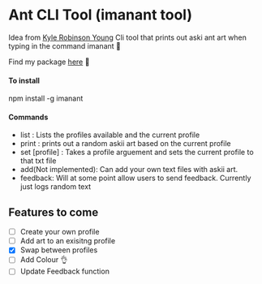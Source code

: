 # Ant CLI Tool (imanant tool) 

Idea from [Kyle Robinson Young](https://www.youtube.com/watch?v=C9xGEJ80jjs)
Cli tool that prints out aski ant art when typing in the command imanant :ant:

Find my package [here](https://www.npmjs.com/package/imanant) :ant:

#### To install

npm install -g imanant

#### Commands

- list : Lists the profiles available and the current profile
- print : prints out a random askii art based on the current profile
- set [profile] : Takes a profile arguement and sets the current profile to that txt file
- add(Not implemented): Can add your own text files with askii art.
- feedback: Will at some point allow users to send feedback. Currently just logs random text

## Features to come
- [ ] Create your own profile
- [ ] Add art to an exisitng profile
- [x] Swap between profiles
- [ ] Add Colour :ok_hand:
- [ ] Update Feedback function
